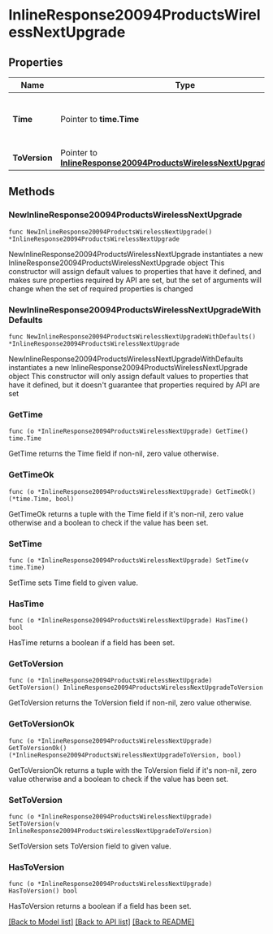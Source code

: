 # InlineResponse20094ProductsWirelessNextUpgrade

## Properties

Name | Type | Description | Notes
------------ | ------------- | ------------- | -------------
**Time** | Pointer to **time.Time** | Timestamp of the next scheduled firmware upgrade | [optional] 
**ToVersion** | Pointer to [**InlineResponse20094ProductsWirelessNextUpgradeToVersion**](InlineResponse20094ProductsWirelessNextUpgradeToVersion.md) |  | [optional] 

## Methods

### NewInlineResponse20094ProductsWirelessNextUpgrade

`func NewInlineResponse20094ProductsWirelessNextUpgrade() *InlineResponse20094ProductsWirelessNextUpgrade`

NewInlineResponse20094ProductsWirelessNextUpgrade instantiates a new InlineResponse20094ProductsWirelessNextUpgrade object
This constructor will assign default values to properties that have it defined,
and makes sure properties required by API are set, but the set of arguments
will change when the set of required properties is changed

### NewInlineResponse20094ProductsWirelessNextUpgradeWithDefaults

`func NewInlineResponse20094ProductsWirelessNextUpgradeWithDefaults() *InlineResponse20094ProductsWirelessNextUpgrade`

NewInlineResponse20094ProductsWirelessNextUpgradeWithDefaults instantiates a new InlineResponse20094ProductsWirelessNextUpgrade object
This constructor will only assign default values to properties that have it defined,
but it doesn't guarantee that properties required by API are set

### GetTime

`func (o *InlineResponse20094ProductsWirelessNextUpgrade) GetTime() time.Time`

GetTime returns the Time field if non-nil, zero value otherwise.

### GetTimeOk

`func (o *InlineResponse20094ProductsWirelessNextUpgrade) GetTimeOk() (*time.Time, bool)`

GetTimeOk returns a tuple with the Time field if it's non-nil, zero value otherwise
and a boolean to check if the value has been set.

### SetTime

`func (o *InlineResponse20094ProductsWirelessNextUpgrade) SetTime(v time.Time)`

SetTime sets Time field to given value.

### HasTime

`func (o *InlineResponse20094ProductsWirelessNextUpgrade) HasTime() bool`

HasTime returns a boolean if a field has been set.

### GetToVersion

`func (o *InlineResponse20094ProductsWirelessNextUpgrade) GetToVersion() InlineResponse20094ProductsWirelessNextUpgradeToVersion`

GetToVersion returns the ToVersion field if non-nil, zero value otherwise.

### GetToVersionOk

`func (o *InlineResponse20094ProductsWirelessNextUpgrade) GetToVersionOk() (*InlineResponse20094ProductsWirelessNextUpgradeToVersion, bool)`

GetToVersionOk returns a tuple with the ToVersion field if it's non-nil, zero value otherwise
and a boolean to check if the value has been set.

### SetToVersion

`func (o *InlineResponse20094ProductsWirelessNextUpgrade) SetToVersion(v InlineResponse20094ProductsWirelessNextUpgradeToVersion)`

SetToVersion sets ToVersion field to given value.

### HasToVersion

`func (o *InlineResponse20094ProductsWirelessNextUpgrade) HasToVersion() bool`

HasToVersion returns a boolean if a field has been set.


[[Back to Model list]](../README.md#documentation-for-models) [[Back to API list]](../README.md#documentation-for-api-endpoints) [[Back to README]](../README.md)


